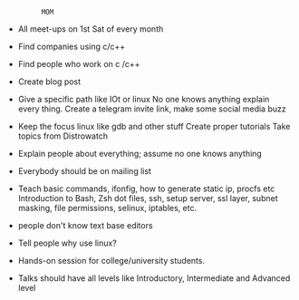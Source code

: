              MOM

  - All meet-ups on 1st Sat of every month

  - Find companies using c/c++

  - Find people who work on c /c++

  - Create blog post

  - Give a specific path like IOt or linux
        No one knows anything explain every thing.
        Create a telegram invite link, make some social media buzz

  - Keep the focus linux like gdb and other stuff
        Create proper tutorials
        Take topics from Distrowatch

  - Explain people about everything; assume no one knows anything

  - Everybody should be on mailing list

  - Teach basic commands, ifonfig, how to generate static ip, procfs etc
         Introduction to Bash, Zsh
         dot files, ssh, setup server, ssl layer, subnet
         masking, file permissions, selinux, iptables, etc.

  - people don't know text base editors

  - Tell people why use linux?

  - Hands-on session for college/university students.

  - Talks should have all levels like Introductory, Intermediate and
   Advanced level
